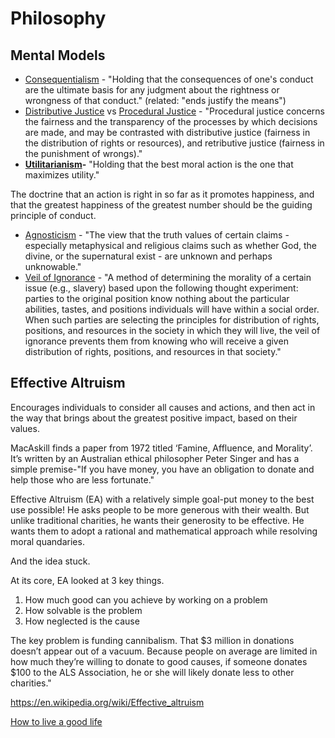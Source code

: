 # Philosophy

## Mental Models

- [Consequentialism](https://en.wikipedia.org/wiki/Consequentialism) - "Holding that the consequences of one's conduct are the ultimate basis for any judgment about the rightness or wrongness of that conduct." (related: "ends justify the means")
- [Distributive Justice](https://en.wikipedia.org/wiki/Distributive_justice) vs [Procedural Justice](https://en.wikipedia.org/wiki/Procedural_justice) - "Procedural justice concerns the fairness and the transparency of the processes by which decisions are made, and may be contrasted with distributive justice (fairness in the distribution of rights or resources), and retributive justice (fairness in the punishment of wrongs)."
- **[Utilitarianism](https://en.wikipedia.org/wiki/Utilitarianism)-** "Holding that the best moral action is the one that maximizes utility."

The doctrine that an action is right in so far as it promotes happiness, and that the greatest happiness of the greatest number should be the guiding principle of conduct.

- [Agnosticism](https://en.wikipedia.org/wiki/Agnosticism) - "The view that the truth values of certain claims - especially metaphysical and religious claims such as whether God, the divine, or the supernatural exist - are unknown and perhaps unknowable."
- [Veil of Ignorance](https://en.wikipedia.org/wiki/Veil_of_ignorance) - "A method of determining the morality of a certain issue (e.g., slavery) based upon the following thought experiment: parties to the original position know nothing about the particular abilities, tastes, and positions individuals will have within a social order. When such parties are selecting the principles for distribution of rights, positions, and resources in the society in which they will live, the veil of ignorance prevents them from knowing who will receive a given distribution of rights, positions, and resources in that society."

## Effective Altruism

Encourages individuals to consider all causes and actions, and then act in the way that brings about the greatest positive impact, based on their values.

MacAskill finds a paper from 1972 titled ‘Famine, Affluence, and Morality’. It’s written by an Australian ethical philosopher Peter Singer and has a simple premise-"If you have money, you have an obligation to donate and help those who are less fortunate."

Effective Altruism (EA) with a relatively simple goal-put money to the best use possible! He asks people to be more generous with their wealth. But unlike traditional charities, he wants their generosity to be effective. He wants them to adopt a rational and mathematical approach while resolving moral quandaries.

And the idea stuck.

At its core, EA looked at 3 key things.

1. How much good can you achieve by working on a problem
2. How solvable is the problem
3. How neglected is the cause

The key problem is funding cannibalism. That $3 million in donations doesn’t appear out of a vacuum. Because people on average are limited in how much they’re willing to donate to good causes, if someone donates $100 to the ALS Association, he or she will likely donate less to other charities."

<https://en.wikipedia.org/wiki/Effective_altruism>

[How to live a good life](../../book-summaries/how-to-live-a-good-life.md)
